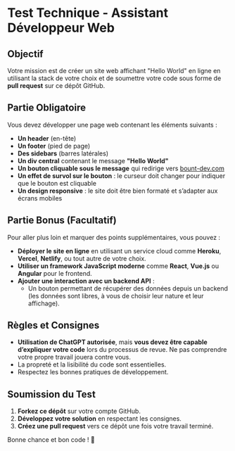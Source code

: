 # Test Technique - Assistant Développeur Web

## Objectif
Votre mission est de créer un site web affichant "Hello World" en ligne en utilisant la stack de votre choix et de soumettre votre code sous forme de **pull request** sur ce dépôt GitHub.

## Partie Obligatoire
Vous devez développer une page web contenant les éléments suivants :

- **Un header** (en-tête)
- **Un footer** (pied de page)
- **Des sidebars** (barres latérales)
- **Un div central** contenant le message **"Hello World"**
- **Un bouton cliquable sous le message** qui redirige vers [bount-dev.com](https://bount-dev.com)
- **Un effet de survol sur le bouton** : le curseur doit changer pour indiquer que le bouton est cliquable
- **Un design responsive** : le site doit être bien formaté et s’adapter aux écrans mobiles

## Partie Bonus (Facultatif)
Pour aller plus loin et marquer des points supplémentaires, vous pouvez :

- **Déployer le site en ligne** en utilisant un service cloud comme **Heroku**, **Vercel**, **Netlify**, ou tout autre de votre choix.
- **Utiliser un framework JavaScript moderne** comme **React**, **Vue.js** ou **Angular** pour le frontend.
- **Ajouter une interaction avec un backend API** :
  - Un bouton permettant de récupérer des données depuis un backend (les données sont libres, à vous de choisir leur nature et leur affichage).

## Règles et Consignes
- **Utilisation de ChatGPT autorisée**, mais **vous devez être capable d’expliquer votre code** lors du processus de revue. Ne pas comprendre votre propre travail jouera contre vous.
- La propreté et la lisibilité du code sont essentielles.
- Respectez les bonnes pratiques de développement.

## Soumission du Test
1. **Forkez ce dépôt** sur votre compte GitHub.
2. **Développez votre solution** en respectant les consignes.
3. **Créez une pull request** vers ce dépôt une fois votre travail terminé.

Bonne chance et bon code ! 🚀

